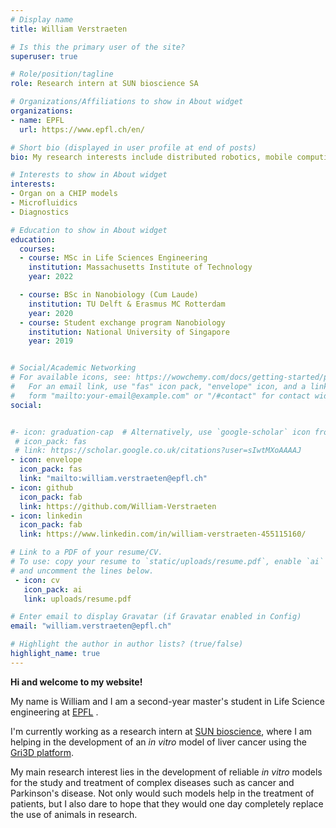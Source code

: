 ```yaml
---
# Display name
title: William Verstraeten

# Is this the primary user of the site?
superuser: true

# Role/position/tagline
role: Research intern at SUN bioscience SA

# Organizations/Affiliations to show in About widget
organizations:
- name: EPFL
  url: https://www.epfl.ch/en/

# Short bio (displayed in user profile at end of posts)
bio: My research interests include distributed robotics, mobile computing and programmable matter.

# Interests to show in About widget
interests:
- Organ on a CHIP models
- Microfluidics
- Diagnostics

# Education to show in About widget
education:
  courses:
  - course: MSc in Life Sciences Engineering
    institution: Massachusetts Institute of Technology
    year: 2022

  - course: BSc in Nanobiology (Cum Laude)
    institution: TU Delft & Erasmus MC Rotterdam
    year: 2020
  - course: Student exchange program Nanobiology
    institution: National University of Singapore
    year: 2019


# Social/Academic Networking
# For available icons, see: https://wowchemy.com/docs/getting-started/page-builder/#icons
#   For an email link, use "fas" icon pack, "envelope" icon, and a link in the
#   form "mailto:your-email@example.com" or "/#contact" for contact widget.
social:


#- icon: graduation-cap  # Alternatively, use `google-scholar` icon from `ai` icon pack
 # icon_pack: fas
 # link: https://scholar.google.co.uk/citations?user=sIwtMXoAAAAJ
- icon: envelope
  icon_pack: fas
  link: "mailto:william.verstraeten@epfl.ch"
- icon: github
  icon_pack: fab
  link: https://github.com/William-Verstraeten
- icon: linkedin
  icon_pack: fab
  link: https://www.linkedin.com/in/william-verstraeten-455115160/

# Link to a PDF of your resume/CV.
# To use: copy your resume to `static/uploads/resume.pdf`, enable `ai` icons in `params.toml`, 
# and uncomment the lines below.
 - icon: cv
   icon_pack: ai
   link: uploads/resume.pdf

# Enter email to display Gravatar (if Gravatar enabled in Config)
email: "william.verstraeten@epfl.ch"

# Highlight the author in author lists? (true/false)
highlight_name: true
---
```


**Hi and welcome to my website!** 

My name is William and I am a second-year master's student in Life Science engineering at [EPFL](https://www.epfl.ch/education/master/programs/life-sciences-engineering/) .

I'm currently working as a research intern at [SUN bioscience](https://sunbioscience.ch/), where I am helping in the development of an *in vitro* model of liver cancer using the [Gri3D platform](https://sunbioscience.ch/technology/). 

My main research interest lies in the development of reliable *in vitro* models for the study and treatment of complex diseases such as cancer and Parkinson's disease. Not only would such models help in the treatment of patients, but I also dare to hope that they would one day completely replace the use of animals in research.



